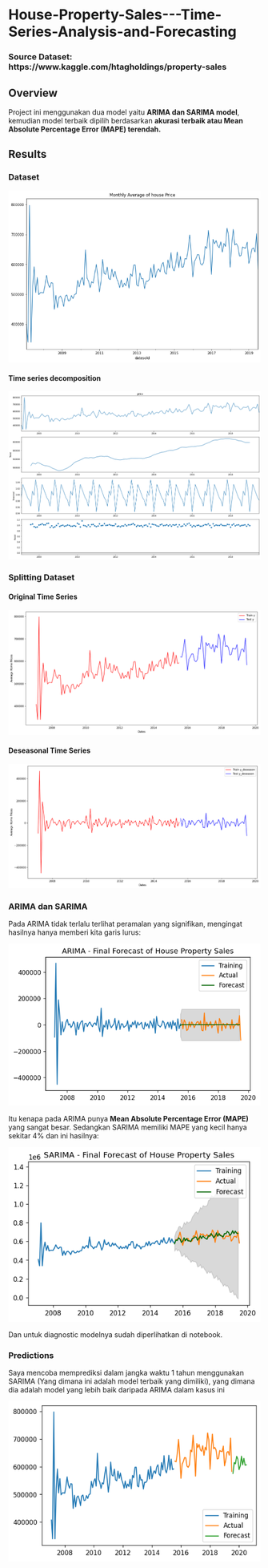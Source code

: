 # House-Property-Sales---Time-Series-Analysis-and-Forecasting

<h3>Source Dataset: https://www.kaggle.com/htagholdings/property-sales </h3>

## Overview

Project ini menggunakan dua model yaitu <b>ARIMA dan SARIMA model</b>, kemudian model terbaik dipilih berdasarkan <b>akurasi terbaik atau Mean Absolute Percentage Error (MAPE) terendah.</b>

## Results

### Dataset

![GitHub Logo](/images/1.png)

#### Time series decomposition


![GitHub Logo](/images/7.png)


### Splitting Dataset 

#### Original Time Series

![GitHub Logo](/images/2.png)

#### Deseasonal Time Series

![GitHub Logo](/images/3.png)

### ARIMA dan SARIMA 

Pada ARIMA tidak terlalu terlihat peramalan yang signifikan, mengingat hasilnya hanya memberi kita garis lurus:

![GitHub Logo](/images/4.png)

Itu kenapa pada ARIMA punya <b>Mean Absolute Percentage Error (MAPE)</b> yang sangat besar. Sedangkan SARIMA memiliki MAPE yang kecil hanya sekitar 4% dan ini hasilnya:

![GitHub Logo](/images/6.png)

Dan untuk diagnostic modelnya sudah diperlihatkan di notebook. 

### Predictions

Saya mencoba memprediksi dalam jangka waktu 1 tahun menggunakan SARIMA (Yang dimana ini adalah model terbaik yang dimiliki), yang dimana dia adalah model yang lebih baik daripada ARIMA dalam kasus ini

![GitHub Logo](/images/pred.png)





